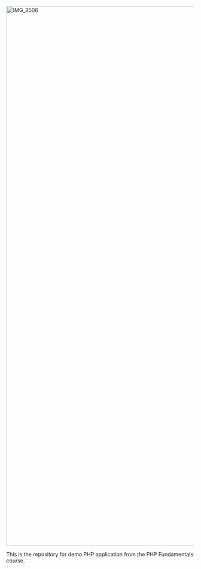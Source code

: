 
<img width="2560" height="1440" alt="IMG_3506" src="https://github.com/user-attachments/assets/c7d4763d-5ff6-4216-92b2-19a04248859c" />

This is the repository for demo PHP application from the PHP Fundamentals course.


